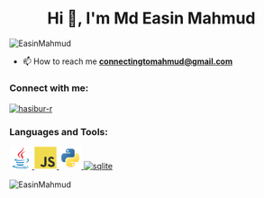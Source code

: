 

<h1 align="center">Hi 👋, I'm Md Easin Mahmud</h1>


<p align="left"> <img src="https://komarev.com/ghpvc/?username=EasinMahmud&label=Profile%20views&color=0e75b6&style=flat" alt="EasinMahmud" /> </p>

- 📫 How to reach me **connectingtomahmud@gmail.com**

<h3 align="left">Connect with me:</h3>
<p align="left">
<a href="https://www.linkedin.com/in/easin-mahmud/" target="blank"><img align="center" src="https://raw.githubusercontent.com/rahuldkjain/github-profile-readme-generator/master/src/images/icons/Social/linked-in-alt.svg" alt="hasibur-r" height="30" width="40" /></a>
</p>

<h3 align="left">Languages and Tools:</h3>
<p align="left">
  <a href="https://www.java.com" target="_blank" rel="noreferrer">
    <img src="https://raw.githubusercontent.com/devicons/devicon/master/icons/java/java-original.svg" alt="java" width="40" height="40"/>
  </a>
  <a href="https://developer.mozilla.org/en-US/docs/Web/JavaScript" target="_blank" rel="noreferrer">
    <img src="https://raw.githubusercontent.com/devicons/devicon/master/icons/javascript/javascript-original.svg" alt="javascript" width="40" height="40"/>
  </a>
  <a href="https://www.python.org" target="_blank" rel="noreferrer">
    <img src="https://raw.githubusercontent.com/devicons/devicon/master/icons/python/python-original.svg" alt="python" width="40" height="40"/>
  </a>
  <a href="https://www.sqlite.org/" target="_blank" rel="noreferrer">
    <img src="https://www.vectorlogo.zone/logos/sqlite/sqlite-icon.svg" alt="sqlite" width="40" height="40"/>
  </a>
</p>

<p><img align="center" src="https://github-readme-stats.vercel.app/api/top-langs?username=EasinMahmud&show_icons=true&locale=en&layout=compact" alt="EasinMahmud" /></p>
